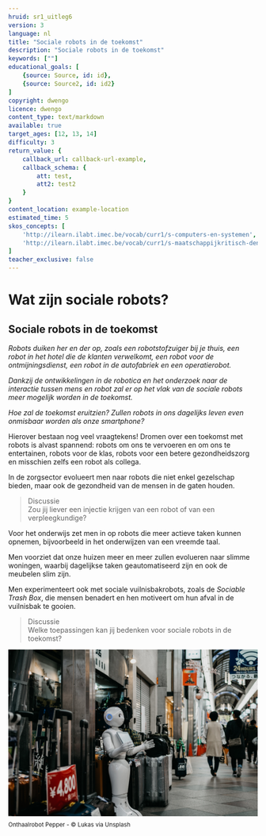```yaml
---
hruid: sr1_uitleg6
version: 3
language: nl
title: "Sociale robots in de toekomst"
description: "Sociale robots in de toekomst"
keywords: [""]
educational_goals: [
    {source: Source, id: id}, 
    {source: Source2, id: id2}
]
copyright: dwengo
licence: dwengo
content_type: text/markdown
available: true
target_ages: [12, 13, 14]
difficulty: 3
return_value: {
    callback_url: callback-url-example,
    callback_schema: {
        att: test,
        att2: test2
    }
}
content_location: example-location
estimated_time: 5
skos_concepts: [
    'http://ilearn.ilabt.imec.be/vocab/curr1/s-computers-en-systemen', 
    'http://ilearn.ilabt.imec.be/vocab/curr1/s-maatschappijkritisch-denken'
]
teacher_exclusive: false
---
```


# Wat zijn sociale robots?
## Sociale robots in de toekomst

*Robots duiken her en der op, zoals een robotstofzuiger bij je thuis, een robot in het hotel die de klanten verwelkomt, een robot voor de ontmijningsdienst, een robot in de autofabriek en een operatierobot.*  

*Dankzij de ontwikkelingen in de robotica en het onderzoek naar de interactie tussen mens en robot zal er op het vlak van de sociale robots meer mogelijk worden in de toekomst.*  

*Hoe zal de toekomst eruitzien? Zullen robots in ons dagelijks leven even onmisbaar worden als onze smartphone?*  

Hierover bestaan nog veel vraagtekens! Dromen over een toekomst met robots is alvast spannend: robots om ons te vervoeren en om ons te entertainen, robots voor de klas, robots voor een betere gezondheidszorg en misschien zelfs een robot als collega.

In de zorgsector evolueert men naar robots die niet enkel gezelschap bieden, maar ook de gezondheid van de mensen in de gaten houden.  

> Discussie<br>Zou jij liever een injectie krijgen van een robot of van een verpleegkundige?

Voor het onderwijs zet men in op robots die meer actieve taken kunnen opnemen, bijvoorbeeld in het onderwijzen van een vreemde taal.

Men voorziet dat onze huizen meer en meer zullen evolueren naar slimme woningen, waarbij dagelijkse taken geautomatiseerd zijn en ook de meubelen slim zijn.

Men experimenteert ook met sociale vuilnisbakrobots, zoals de *Sociable Trash Box*, die mensen benadert en hen motiveert om hun afval in de vuilnisbak te gooien.  

> Discussie<br>Welke toepassingen kan jij bedenken voor sociale robots in de toekomst?

![© Lukas via Unsplash](embed/RobotOpStraat.jpg "© Lukas via Unsplash")
<sub>Onthaalrobot Pepper - © Lukas via Unsplash</sub>